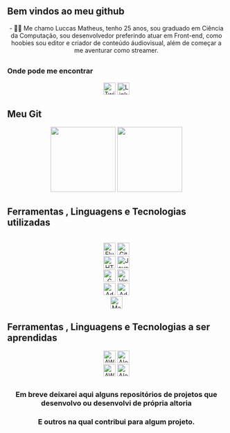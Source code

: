 ## Bem vindos ao meu github
<div align= 'center'>
- 👨‍💻 Me chamo Luccas Matheus, tenho 25 anos, sou graduado em Ciência da Computação, sou desenvolvedor preferindo atuar em Front-end, como hoobies sou editor e criador de conteúdo áudiovisual, além de começar a me aventurar como streamer.
</br>
</div>

##

### Onde pode me encontrar
<div align= 'center'>
 
 <div align= 'center'>
<img height = '28em' src ='https://img.shields.io/static/v1?label=Twitter&labelColor=blue&message=@luccasmcarvalho&?style=for-the-badge&logo=twitter&color=black' alt ="Twitter">
<img height = '28em' src ='https://img.shields.io/static/v1?label=LinkedIn&labelColor=blue&message=luccasmatheus&?style=for-the-badge&logo=linkedin&color=black' alt ="LinkedIn">
 </div>
</div>

##

## Meu Git

<div align= 'center'>
<img height='150em' src ='https://github-readme-stats.vercel.app/api?username=luccasmcarvalho&show_icons=true&count_private=true&theme=dark&include_all_commits=true'>

<img height='150em' src ='https://github-readme-stats.vercel.app/api/top-langs/?username=luccasmcarvalho&layout=compact&theme=dark'>

</div>

##

## Ferramentas , Linguagens e Tecnologias utilizadas
</br>

<div align= 'center'>
<img height = '28em' src ='https://img.shields.io/static/v1?label=&message=Flutter&?style=for-the-badge&logo=flutter&color=black' alt ="Flutter">
<img height = '28em' src ='https://img.shields.io/static/v1?label=&message=GIT&?style=for-the-badge&logo=git&color=black' alt ="Git">
</br>
<img height = '28em' src ='https://img.shields.io/static/v1?label=&message=HTML5&?style=for-the-badge&logo=Html5&color=black' alt ="HTML5">
<img height = '28em' src ='https://img.shields.io/static/v1?label=&message=Javascript&?style=for-the-badge&logo=javascript&color=black' alt ="JavaScript">
</br>
<img height = '28em' src ='https://img.shields.io/static/v1?label=&message=C&?style=for-the-badge&logo=c&color=black' alt ="C">
<img height = '28em' src ='https://img.shields.io/static/v1?label=&message=Visual Studio Code &?style=for-the-badge&logo=visualstudiocode&color=black' alt ="Visual Studio Code">
</br>
<img height = '28em' src ='https://img.shields.io/static/v1?label=&message=Adobe Photoshop &?style=for-the-badge&logo=adobephotoshop&color=black' alt ="Adobe Photoshop">
<img height = '28em' src ='https://img.shields.io/static/v1?label=&message=Adobe Premiere Pro &?style=for-the-badge&logo=adobepremierepro&color=black' alt ="Adobe Premiere Pro">
</br>
<img height = '28em' src ='https://img.shields.io/static/v1?label=&message=Markdown&?style=for-the-badge&logo=markdown&color=black' alt ="Markdown">

 
</div>


## Ferramentas , Linguagens e Tecnologias a ser aprendidas
<div align= 'center'>
<img height = '28em' src ='https://img.shields.io/static/v1?label=&message=Amazon Web Service (AWS) &?style=for-the-badge&logo=AmazonAWS&color=black' alt ="AWS">
<img height = '28em' src ='https://img.shields.io/static/v1?label=&message=Amazon Alexa &?style=for-the-badge&logo=AmazonAlexa&color=black' alt ="Alexa">
</br>
<img height = '28em' src ='https://img.shields.io/static/v1?label=&message=Python&?style=for-the-badge&logo=python&color=black' alt ="AWS">
<img height = '28em' src ='https://img.shields.io/static/v1?label=&message=React Native&?style=for-the-badge&logo=react&color=black' alt ="Alexa">
</br>

##


### Em breve deixarei aqui alguns repositórios de projetos que desenvolvo ou desenvolvi de própria altoria 
### E outros na qual contribui para algum projeto.



